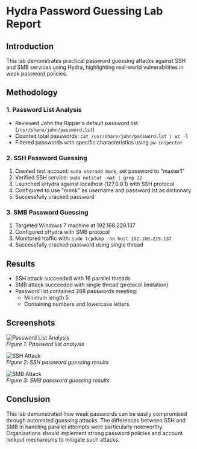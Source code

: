 # Hydra Password Guessing Lab Report

## Introduction
This lab demonstrates practical password guessing attacks against SSH and SMB services using Hydra, highlighting real-world vulnerabilities in weak password policies.

## Methodology

### 1. Password List Analysis
- Reviewed John the Ripper's default password list (`/usr/share/john/password.lst`)
- Counted total passwords: `cat /usr/share/john/password.lst | wc -l`
- Filtered passwords with specific characteristics using `pw-inspector`

### 2. SSH Password Guessing
1. Created test account: `sudo useradd monk`, set password to "master1"
2. Verified SSH service: `sudo netstat -nat | grep 22`
3. Launched xHydra against localhost (127.0.0.1) with SSH protocol
4. Configured to use "monk" as username and password.lst as dictionary
5. Successfully cracked password 

### 3. SMB Password Guessing
1. Targeted Windows 7 machine at 192.168.229.137
2. Configured xHydra with SMB protocol
3. Monitored traffic with: `sudo tcpdump -nn host 192.168.229.137`
4. Successfully cracked password using single thread

## Results
- SSH attack succeeded with 16 parallel threads
- SMB attack succeeded with single thread (protocol limitation)
- Password list contained 288 passwords meeting:
  - Minimum length 5
  - Containing numbers and lowercase letters

## Screenshots
![Password List Analysis](Images/password-list.png)  
*Figure 1: Password list analysis*

![SSH Attack](Images/ssh-attack.png)  
*Figure 2: SSH password guessing results*

![SMB Attack](Images/smb-attack.png)  
*Figure 3: SMB password guessing results*

## Conclusion
This lab demonstrated how weak passwords can be easily compromised through automated guessing attacks. The differences between SSH and SMB in handling parallel attempts were particularly noteworthy. Organizations should implement strong password policies and account lockout mechanisms to mitigate such attacks.

